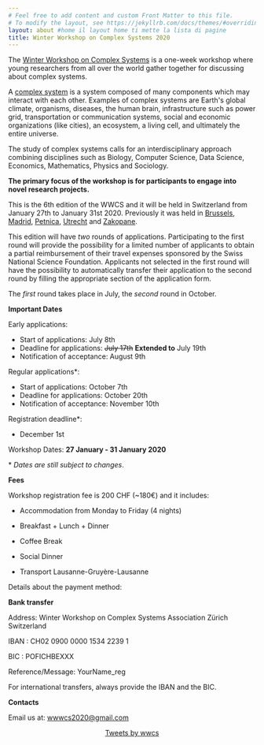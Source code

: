 ```yaml
---
# Feel free to add content and custom Front Matter to this file.
# To modify the layout, see https://jekyllrb.com/docs/themes/#overriding-theme-defaults
layout: about #home il layout home ti mette la lista di pagine
title: Winter Workshop on Complex Systems 2020
---
```

The [Winter Workshop on Complex Systems](http://wwcs.altervista.org/) is a one-week workshop where young researchers from all over the world gather together for discussing about complex systems.

A [complex system](https://en.wikipedia.org/wiki/Complex_system) is a system composed of many components which may interact with each other. Examples of complex systems are Earth's global climate, organisms, diseases, the human brain, infrastructure such as power grid, transportation or communication systems, social and economic organizations (like cities), an ecosystem, a living cell, and ultimately the entire universe.

The study of complex systems calls for an interdisciplinary approach combining disciplines such as Biology, Computer Science, Data Science, Economics, Mathematics, Physics and Sociology.

**The primary focus of the workshop is for participants to engage into novel research projects.**

This is the 6th edition of the WWCS and it will be held in Switzerland from January 27th to January 31st 2020.
Previously it was held in [Brussels](https://ai.vub.ac.be/complexity/), [Madrid](http://wwcs2016.altervista.org/wwcswordyversion/?doing_wp_cron=1557075926.8519909381866455078125), [Petnica](https://wwcs2017ed.wixsite.com/wwcs), [Utrecht](https://wwcs2018.github.io/) and [Zakopane](http://wwcs2019.org).

This edition will have *two* rounds of applications. Participating to the first round will provide the possibility for a limited number of applicants to obtain a partial reimbursement of their travel expenses sponsored by the Swiss National Science Foundation. Applicants not selected in the first round will have the possibility to automatically transfer their application to the second round by filling the appropriate section of the application form.

The *first* round takes place in July, the *second* round in October.

**Important Dates**

Early applications:
- Start of applications: July 8th
- Deadline for applications: ~~July 17th~~ **Extended to** July 19th
- Notification of acceptance: August 9th

Regular applications\*:
- Start of applications: October 7th
- Deadline for applications: October 20th
- Notification of acceptance: November 10th

Registration deadline*:
- December 1st

Workshop Dates: **27 January - 31 January 2020**

\* _Dates are still subject to changes_.

**Fees**

Workshop registration fee is 200 CHF (~180€) and it includes:

- Accommodation from Monday to Friday (4 nights)

- Breakfast + Lunch + Dinner

- Coffee Break

- Social Dinner

- Transport Lausanne-Gruyère-Lausanne

Details about the payment method: 

**Bank transfer**

Address:
Winter Workshop on Complex Systems Association
Zürich
Switzerland

IBAN : CH02 0900 0000 1534 2239 1

BIC : POFICHBEXXX

Reference/Message: YourName_reg

For international transfers, always provide the IBAN and the BIC.

**Contacts**

Email us at: [wwwcs2020@gmail.com](mailto:wwcs2020@gmail.com)
<!-- Twitter: "@wwcs2020" -->


<center>
<a class="twitter-timeline" data-width="300" data-height="550" href="https://twitter.com/winter_complex">Tweets by wwcs</a> <script async src="https://platform.twitter.com/widgets.js" charset="utf-8"></script> </center>
